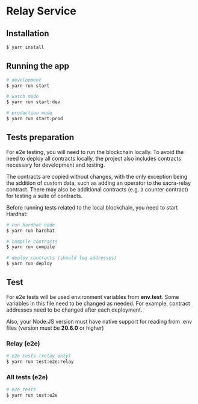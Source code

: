 # Relay Service

## Installation

```bash
$ yarn install
```

## Running the app

```bash
# development
$ yarn run start

# watch mode
$ yarn run start:dev

# production mode
$ yarn run start:prod
```

## Tests preparation

For e2e testing, you will need to run the blockchain locally. To avoid the need to deploy all contracts locally, the project also includes contracts necessary for development and testing.

The contracts are copied without changes, with the only exception being the addition of custom data, such as adding an operator to the sacra-relay contract.
There may also be additional contracts (e.g. a counter contract) for testing a suite of contracts.

Before running tests related to the local blockchain, you need to start Hardhat:

```bash
# run hardhat node
$ yarn run hardhat
```

```bash
# compile contracts
$ yarn run compile
```

```bash
# deploy contracts (should log addresses)
$ yarn run deploy
```

## Test

For e2e tests will be used environment variables from **env.test**. 
Some variables in this file need to be changed as needed. For example, contract addresses need to be changed after each deployment.

Also, your Node.JS version must have native support for reading from .env files (version must be **20.6.0** or higher)

### Relay (e2e)

```bash
# e2e tests (relay only)
$ yarn run test:e2e:relay
```

### All tests (e2e)

```bash
# e2e tests
$ yarn run test:e2e
```
